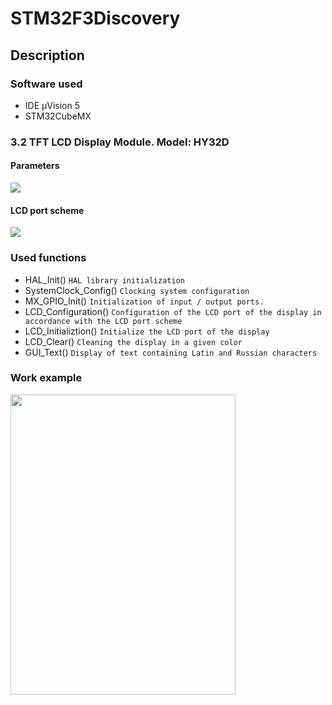 # STM32F3Discovery

## Description
### Software used
* IDE µVision 5
* STM32CubeMX

### 3.2 TFT LCD Display Module. Model: HY32D
#### Parameters 
<img src="https://camo.githubusercontent.com/97c0b4bf5fb469c3101ec9c5dcf0272ae087d3cd/68747470733a2f2f70702e757365726170692e636f6d2f633835323133322f763835323133323636372f39323364632f46694c51564e66597341412e6a7067"/>

#### LCD port scheme
<img src="https://camo.githubusercontent.com/60a947af874ddc8811be9818664caf3e48d4e172/68747470733a2f2f70702e757365726170692e636f6d2f633835323133322f763835323133323636372f39323365342f386e524f457a624e6378492e6a7067"/>

### Used functions
* HAL_Init() `HAL library initialization`
* SystemClock_Config() `Clocking system configuration`
* MX_GPIO_Init() `Initialization of input / output ports.`
* LCD_Configuration() `Configuration of the LCD port of the display in accordance with the LCD port scheme`
* LCD_Initializtion() `Initialize the LCD port of the display`
* LCD_Clear() `Сleaning the display in a given color`
* GUI_Text() `Display of text containing Latin and Russian characters`

### Work example
<img width="360" height="480" src="https://camo.githubusercontent.com/4af2ad9b07b56dc831f7325c736b3f12e71ce080/68747470733a2f2f70702e757365726170692e636f6d2f633835323133322f763835323133323434362f39323238612f54413948474d5a727672732e6a7067"/>
